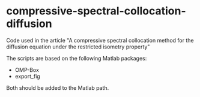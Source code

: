 # compressive-spectral-collocation-diffusion
Code used in the article "A compressive spectral collocation method for the diffusion equation under the restricted isometry property"

The scripts are based on the following Matlab packages:

* OMP-Box
* export_fig

Both should be added to the Matlab path.
